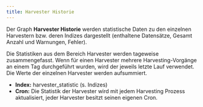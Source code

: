 ```yaml
---
title: Harvester Historie
---
```


Der Graph **Harvester Historie** werden statistische Daten zu den einzelnen Harvestern bzw. deren Indizes dargestellt (enthaltene Datensätze, Gesamt Anzahl und Warnungen, Fehler).

Die Statistiken aus dem Bereich Harvester werden tageweise zusammengefasst. Wenn für einen Harvester mehrere Harvesting-Vorgänge an einem Tag durchgeführt wurden, wird der jeweils letzte Lauf verwendet. Die Werte der einzelnen Harvester werden aufsummiert.

- **Index:** harvester_statistic (s. Indizes)
- **Cron:** Die Statistik der Harvester wird mit jedem Harvesting Prozess aktualisiert, jeder Harvester besitzt seinen eigenen Cron.